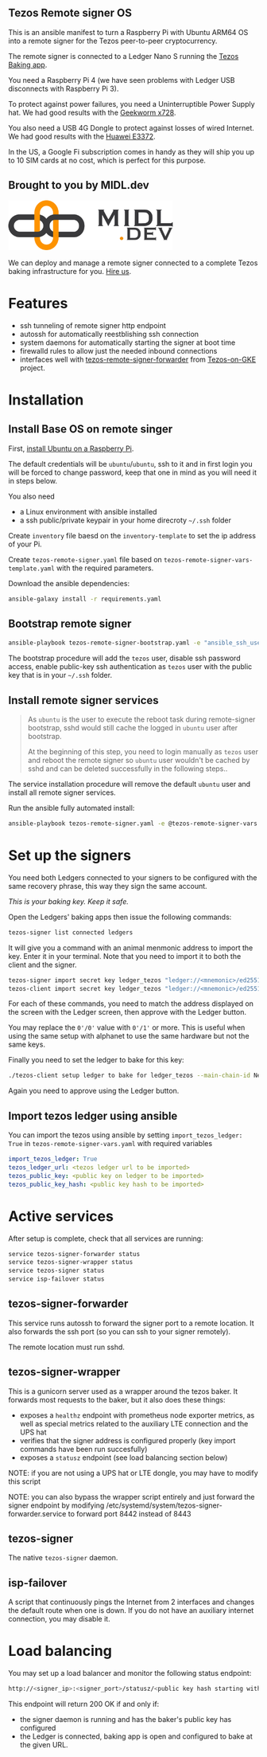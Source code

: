 Tezos Remote signer OS
----------------------

This is an ansible manifest to turn a Raspberry Pi with Ubuntu ARM64 OS into a remote signer for the Tezos peer-to-peer cryptocurrency.

The remote signer is connected to a Ledger Nano S running the [Tezos Baking app](https://github.com/obsidiansystems/ledger-app-tezos).

You need a Raspberry Pi 4 (we have seen problems with Ledger USB disconnects with Raspberry Pi 3).

To protect against power failures, you need a Uninterruptible Power Supply hat. We had good results with the [Geekworm x728](https://geekworm.com/products/raspberry-pi-x728-max-5-1v-8a-18650-ups-power-management-board).

You also need a USB 4G Dongle to protect against losses of wired Internet. We had good results with the [Huawei E3372](https://www.amazon.com/Huawei-E3372h-153-Unlocked-Europe-Middle/dp/B01N6P3HI2).

In the US, a Google Fi subscription comes in handy as they will ship you up to 10 SIM cards at no cost, which is perfect for this purpose.

Brought to you by MIDL.dev
--------------------------

<img src="midl-dev-logo.png" alt="MIDL.dev" height="100"/>

We can deploy and manage a remote signer connected to a complete Tezos baking infrastructure for you. [Hire us](https://midl.dev).

Features
========

* ssh tunneling of remote signer http endpoint
* autossh for automatically reestblishing ssh connection
* system daemons for automatically starting the signer at boot time
* firewalld rules to allow just the needed inbound connections
* interfaces well with [tezos-remote-signer-forwarder](https://github.com/midl-dev/tezos-on-gke/tree/master/docker/tezos-remote-signer-forwarder) from [Tezos-on-GKE](https://github.com/midl-dev/tezos-on-gke/tree/master/docker/tezos-remote-signer-forwarder) project.

Installation
============

Install Base OS on remote singer
--------------------------------

First, [install Ubuntu on a Raspberry Pi](https://ubuntu.com/download/raspberry-pi).

The default credentials will be `ubuntu`/`ubuntu`, ssh to it and in first login you will be forced to change password, keep that one in mind as you will need it in steps below.

You also need

* a Linux environment with ansible installed
* a ssh public/private keypair in your home direcroty `~/.ssh` folder

Create `inventory` file baesd on the `inventory-template` to set the ip address of your Pi.

Create `tezos-remote-signer.yaml` file based on `tezos-remote-signer-vars-template.yaml` with the required parameters.

Download the ansible dependencies:

```sh
ansible-galaxy install -r requirements.yaml
```

Bootstrap remote signer
-----------------------

```sh
ansible-playbook tezos-remote-signer-bootstrap.yaml -e "ansible_ssh_user=ubuntu" -e "ansible_ssh_pass=<password_you_changed_after first_login>" --inventory-file inventory
```

The bootstrap procedure will add the `tezos` user, disable ssh password access, enable public-key ssh authentication as `tezos` user with the public key that is in your `~/.ssh` folder.

Install remote signer services
------------------------------

> As `ubuntu` is the user to execute the reboot task during remote-signer bootstrap, sshd would still cache the logged in `ubuntu` user after bootstrap.
>
> At the beginning of this step, you need to login manually as `tezos` user and reboot the remote signer so `ubuntu` user wouldn't be cached by sshd and can be deleted successfully in the following steps..

The service installation procedure will remove the default `ubuntu` user and install all remote signer services.

Run the ansible fully automated install:

```sh
ansible-playbook tezos-remote-signer.yaml -e @tezos-remote-signer-vars.yaml  --inventory-file inventory
```

Set up the signers
==================

You need both Ledgers connected to your signers to be configured with the same recovery phrase, this way they sign the same account.

*This is your baking key. Keep it safe.*

Open the Ledgers' baking apps then issue the following commands:

```sh
tezos-signer list connected ledgers
```

It will give you a command with an animal menmonic address to import the key. Enter it in your terminal. Note that you need to import it to both the client and the signer.

```sh
tezos-signer import secret key ledger_tezos "ledger://<mnemonic>/ed25519/0'/0'" 
tezos-client import secret key ledger_tezos "ledger://<mnemonic>/ed25519/0'/0'" 
```

For each of these commands, you need to match the address displayed on the screen with the Ledger screen, then approve with the Ledger button.

You may replace the `0'/0'` value with `0'/1'` or more. This is useful when using the same setup with alphanet to use the same hardware but not the same keys.

Finally you need to set the ledger to bake for this key:

```sh
./tezos-client setup ledger to bake for ledger_tezos --main-chain-id NetXdQprcVkpaWU
```

Again you need to approve using the Ledger button.

Import tezos ledger using ansible
---------------------------------

You can import the tezos using ansible by setting `import_tezos_ledger: True` in `tezos-remote-signer-vars.yaml` with required variables

```yaml
import_tezos_ledger: True
tezos_ledger_url: <tezos ledger url to be imported>
tezos_public_key: <public key on ledger to be imported>
tezos_public_key_hash: <public key hash to be imported>
```

Active services
===============

After setup is complete, check that all services are running:

```sh
service tezos-signer-forwarder status
service tezos-signer-wrapper status
service tezos-signer status
service isp-failover status
```

tezos-signer-forwarder
------------------------------

This service runs autossh to forward the signer port to a remote location. It also forwards the ssh port (so you can ssh to your signer remotely).

The remote location must run sshd.

tezos-signer-wrapper
------------------------------

This is a gunicorn server used as a wrapper around the tezos baker. It forwards most requests to the baker, but it also does these things:

* exposes a `healthz` endpoint with prometheus node exporter metrics, as well as special metrics related to the auxiliary LTE connection and the UPS hat
* verifies that the signer address is configured properly (key import commands have been run succesfully)
* exposes a `statusz` endpoint (see load balancing section below)

NOTE: if you are not using a UPS hat or LTE dongle, you may have to modify this script

NOTE: you can also bypass the wrapper script entirely and just forward the signer endpoint by modifying /etc/systemd/system/tezos-signer-forwarder.service to forward port 8442 instead of 8443

tezos-signer
------------------------------

The native `tezos-signer` daemon.

isp-failover
------------------------------

A script that continuously pings the Internet from 2 interfaces and changes the default route when one is down. If you do not have an auxiliary internet connection, you may disable it.

Load balancing
==============

You may set up a load balancer and monitor the following status endpoint:

```sh
http://<signer_ip>:<signer_port>/statusz/<public key hash starting with tz...>?ledger_url=<encoded URI of the ledger url>
```

This endpoint will return 200 OK if and only if:

* the signer daemon is running and has the baker's public key has configured
* the Ledger is connected, baking app is open and configured to bake at the given URL.
